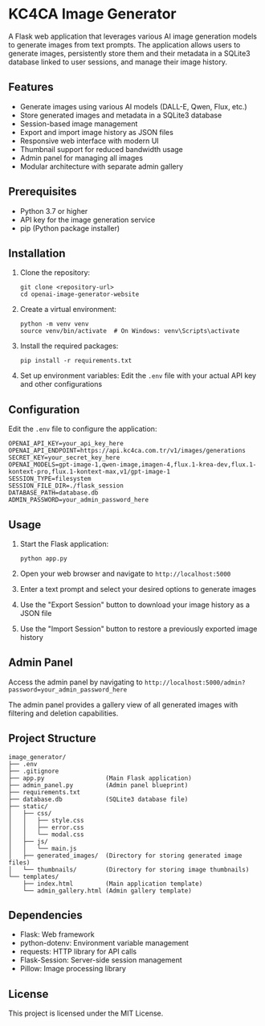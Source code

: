 # KC4CA Image Generator

A Flask web application that leverages various AI image generation models to generate images from text prompts. The application allows users to generate images, persistently store them and their metadata in a SQLite3 database linked to user sessions, and manage their image history.

## Features

- Generate images using various AI models (DALL-E, Qwen, Flux, etc.)
- Store generated images and metadata in a SQLite3 database
- Session-based image management
- Export and import image history as JSON files
- Responsive web interface with modern UI
- Thumbnail support for reduced bandwidth usage
- Admin panel for managing all images
- Modular architecture with separate admin gallery

## Prerequisites

- Python 3.7 or higher
- API key for the image generation service
- pip (Python package installer)

## Installation

1. Clone the repository:
   ```
   git clone <repository-url>
   cd openai-image-generator-website
   ```

2. Create a virtual environment:
   ```
   python -m venv venv
   source venv/bin/activate  # On Windows: venv\Scripts\activate
   ```

3. Install the required packages:
   ```
   pip install -r requirements.txt
   ```

4. Set up environment variables:
   Edit the `.env` file with your actual API key and other configurations

## Configuration

Edit the `.env` file to configure the application:

```env
OPENAI_API_KEY=your_api_key_here
OPENAI_API_ENDPOINT=https://api.kc4ca.com.tr/v1/images/generations
SECRET_KEY=your_secret_key_here
OPENAI_MODELS=gpt-image-1,qwen-image,imagen-4,flux.1-krea-dev,flux.1-kontext-pro,flux.1-kontext-max,v1/gpt-image-1
SESSION_TYPE=filesystem
SESSION_FILE_DIR=./flask_session
DATABASE_PATH=database.db
ADMIN_PASSWORD=your_admin_password_here
```

## Usage

1. Start the Flask application:
   ```
   python app.py
   ```

2. Open your web browser and navigate to `http://localhost:5000`

3. Enter a text prompt and select your desired options to generate images

4. Use the "Export Session" button to download your image history as a JSON file

5. Use the "Import Session" button to restore a previously exported image history

## Admin Panel

Access the admin panel by navigating to `http://localhost:5000/admin?password=your_admin_password_here`

The admin panel provides a gallery view of all generated images with filtering and deletion capabilities.

## Project Structure

```
image_generator/
├── .env
├── .gitignore
├── app.py                 (Main Flask application)
├── admin_panel.py         (Admin panel blueprint)
├── requirements.txt
├── database.db            (SQLite3 database file)
├── static/
│   ├── css/
│   │   ├── style.css
│   │   ├── error.css
│   │   └── modal.css
│   ├── js/
│   │   └── main.js
│   ├── generated_images/  (Directory for storing generated image files)
│   └── thumbnails/        (Directory for storing image thumbnails)
└── templates/
    ├── index.html         (Main application template)
    └── admin_gallery.html (Admin gallery template)
```

## Dependencies

- Flask: Web framework
- python-dotenv: Environment variable management
- requests: HTTP library for API calls
- Flask-Session: Server-side session management
- Pillow: Image processing library

## License

This project is licensed under the MIT License.
